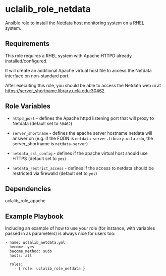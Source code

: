 uclalib_role_netdata
=========

Ansible role to install the [Netdata](https://github.com/netdata/netdata) host monitoring system on a RHEL system.

Requirements
------------

This role requires a RHEL system with Apache HTTPD already installed/configured.

It will create an additional Apache virtual host file to access the Netdata interface on non-standard port.

After executing this role, you should be able to access the Netdata web ui at https://server_shortname.library.ucla.edu:30462

Role Variables
--------------

* `httpd_port` - defines the Apache httpd listening port that will proxy to Netdata (default set to `30462`)

* `server_shortname` - defines the apache server hostname netdata will answer on (e.g. if the FQDN is `netdata-server.library.ucla.edu`, the server_shortname is `netdata-server`)

* `netdata_ssl_config` - defines if the apache virtual host should use HTTPS (default set to `yes`)

* `netdata_restrict_access` - defines if the access to netdata should be restricted via firewalld (default set to `yes`)


Dependencies
------------

uclalib_role_apache

Example Playbook
----------------

Including an example of how to use your role (for instance, with variables passed in as parameters) is always nice for users too:

```
- name: uclalib_netdata.yml
  become: yes
  become_method: sudo
  hosts: all

  roles:
    - { role: uclalib_role_netdata }
```
